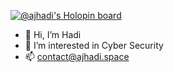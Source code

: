 
[![@ajhadi's Holopin board](https://holopin.io/api/user/board?user=ajhadi)](https://holopin.io/@ajhadi)

- 👋 Hi, I’m Hadi
- 👀 I’m interested in Cyber Security
- 📫 contact@ajhadi.space

<!---
ajhadi/ajhadi is a ✨ special ✨ repository because its `README.md` (this file) appears on your GitHub profile.
You can click the Preview link to take a look at your changes.
--->

